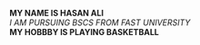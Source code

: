
**MY NAME IS HASAN ALI**
</BR>
_I AM PURSUING BSCS FROM FAST UNIVERSITY_
</br>
**MY HOBBBY IS PLAYING BASKETBALL**
